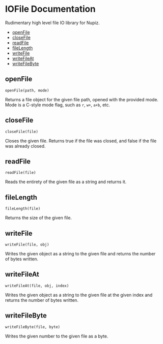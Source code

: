 
# IOFile Documentation

Rudimentary high level file IO library for Nupiz.

- [openFile](#openfile)
- [closeFile](#closefile)
- [readFile](#readfile)
- [fileLength](#filelength)
- [writeFile](#writefile)
- [writeFileAt](#writefileat)
- [writeFileByte](#writefilebyte)

## openFile

`openFile(path, mode)`

Returns a file object for the given file path, opened with the provided mode. Mode is a C-style mode flag, such as `r`, `w+`, `a+b`, etc.

## closeFile

`closeFile(file)`

Closes the given file. Returns true if the file was closed, and false if the file was already closed.

## readFile

`readFile(file)`

Reads the entirety of the given file as a string and returns it.

## fileLength

`fileLength(file)`

Returns the size of the given file.

## writeFile

`writeFile(file, obj)`

Writes the given object as a string to the given file and returns the number of bytes written.

## writeFileAt

`writeFileAt(file, obj, index)`

Writes the given object as a string to the given file at the given index and returns the number of bytes written.

## writeFileByte

`writeFileByte(file, byte)`

Writes the given number to the given file as a byte.

